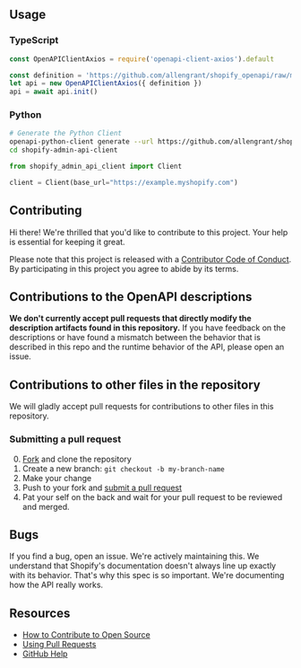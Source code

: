 
## Usage

### TypeScript

```javascript
const OpenAPIClientAxios = require('openapi-client-axios').default

const definition = 'https://github.com/allengrant/shopify_openapi/raw/master/shopify_openapi.yaml'
let api = new OpenAPIClientAxios({ definition })
api = await api.init()
```

### Python

```bash
# Generate the Python Client
openapi-python-client generate --url https://github.com/allengrant/shopify_openapi/raw/master/shopify_openapi.yaml
cd shopify-admin-api-client
```

```python
from shopify_admin_api_client import Client

client = Client(base_url="https://example.myshopify.com")
```

## Contributing

[fork]: https://github.com/USER/REPO/fork
[pr]: https://github.com/USER/REPO/compare
[style]: https://github.com/styleguide/ruby
[code-of-conduct]: CODE_OF_CONDUCT.md

Hi there! We're thrilled that you'd like to contribute to this project. Your help is essential for keeping it great.

Please note that this project is released with a [Contributor Code of Conduct][code-of-conduct]. By participating in this project you agree to abide by its terms.

## Contributions to the OpenAPI descriptions

**We don't currently accept pull requests that directly modify the description artifacts found in this repository.** If you have feedback on the descriptions or have found a mismatch between the behavior that is described in this repo and the runtime behavior of the API, please open an issue.

## Contributions to other files in the repository

We will gladly accept pull requests for contributions to other files in this repository.

### Submitting a pull request

0. [Fork][fork] and clone the repository
0. Create a new branch: `git checkout -b my-branch-name`
0. Make your change
0. Push to your fork and [submit a pull request][pr]
0. Pat your self on the back and wait for your pull request to be reviewed and merged.

## Bugs

If you find a bug, open an issue. We're actively maintaining this. We understand that Shopify's documentation doesn't always line up exactly with its behavior. That's why this spec is so important. We're documenting how the API really works.

## Resources

- [How to Contribute to Open Source](https://opensource.guide/how-to-contribute/)
- [Using Pull Requests](https://help.github.com/articles/about-pull-requests/)
- [GitHub Help](https://help.github.com)
